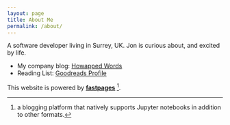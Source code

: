 ```yaml
---
layout: page
title: About Me
permalink: /about/
---
```


A software developer living in Surrey, UK. Jon is curious about, and excited by life.

- My company blog: [Howapped Words](http://words.howapped.com)
- Reading List: [Goodreads Profile](https://www.goodreads.com/user/show/28892852-jon-whittlestone)

This website is powered by **[fastpages](https://github.com/fastai/fastpages)** [^1].



[^1]:a blogging platform that natively supports Jupyter notebooks in addition to other formats.
